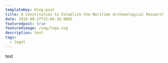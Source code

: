 ```yaml
---
templateKey: blog-post
title: A Constitution to Establish the Maritime Archaeological Research Institute, Solomon Islands
date: 2018-09-27T15:04:10.000Z
featuredpost: true
featuredimage: /img/logo.svg
description: test
tags:
  - legal
---
```

test